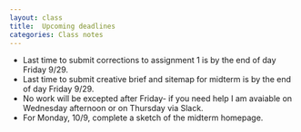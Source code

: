 ```yaml
---
layout: class
title:  Upcoming deadlines
categories: Class notes
---
```


- Last time to submit corrections to assignment 1 is by the end of day Friday 9/29.
- Last time to submit creative brief and sitemap for midterm is by the end of day Friday 9/29.
- No work will be excepted after Friday- if you need help I am avaiable on Wednesday afternoon or on Thursday via Slack.
- For Monday, 10/9, complete a sketch of the midterm homepage.

